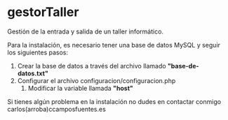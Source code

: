 gestorTaller
============

Gestión de la entrada y salida de un taller informático. <br>

Para la instalación, es necesario tener una base de datos MySQL y seguir los siguientes pasos: <br>
1. Crear la base de datos a través del archivo llamado **"base-de-datos.txt"**<br>
2. Configurar el archivo configuracion/configuracion.php<br>
	1. Modificar la variable llamada **"host"**<br>

Si tienes algún problema en la instalación no dudes en contactar conmigo carlos(arroba)ccamposfuentes.es
